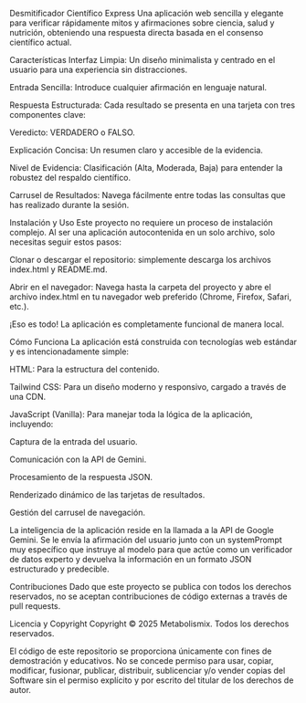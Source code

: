 Desmitificador Científico Express
Una aplicación web sencilla y elegante para verificar rápidamente mitos y afirmaciones sobre ciencia, salud y nutrición, obteniendo una respuesta directa basada en el consenso científico actual.

Características
Interfaz Limpia: Un diseño minimalista y centrado en el usuario para una experiencia sin distracciones.

Entrada Sencilla: Introduce cualquier afirmación en lenguaje natural.

Respuesta Estructurada: Cada resultado se presenta en una tarjeta con tres componentes clave:

Veredicto: VERDADERO o FALSO.

Explicación Concisa: Un resumen claro y accesible de la evidencia.

Nivel de Evidencia: Clasificación (Alta, Moderada, Baja) para entender la robustez del respaldo científico.

Carrusel de Resultados: Navega fácilmente entre todas las consultas que has realizado durante la sesión.

Instalación y Uso
Este proyecto no requiere un proceso de instalación complejo. Al ser una aplicación autocontenida en un solo archivo, solo necesitas seguir estos pasos:

Clonar o descargar el repositorio:
simplemente descarga los archivos index.html y README.md.

Abrir en el navegador:
Navega hasta la carpeta del proyecto y abre el archivo index.html en tu navegador web preferido (Chrome, Firefox, Safari, etc.).

¡Eso es todo! La aplicación es completamente funcional de manera local.

Cómo Funciona
La aplicación está construida con tecnologías web estándar y es intencionadamente simple:

HTML: Para la estructura del contenido.

Tailwind CSS: Para un diseño moderno y responsivo, cargado a través de una CDN.

JavaScript (Vanilla): Para manejar toda la lógica de la aplicación, incluyendo:

Captura de la entrada del usuario.

Comunicación con la API de Gemini.

Procesamiento de la respuesta JSON.

Renderizado dinámico de las tarjetas de resultados.

Gestión del carrusel de navegación.

La inteligencia de la aplicación reside en la llamada a la API de Google Gemini. Se le envía la afirmación del usuario junto con un systemPrompt muy específico que instruye al modelo para que actúe como un verificador de datos experto y devuelva la información en un formato JSON estructurado y predecible.

Contribuciones
Dado que este proyecto se publica con todos los derechos reservados, no se aceptan contribuciones de código externas a través de pull requests.

Licencia y Copyright
Copyright © 2025 Metabolismix. Todos los derechos reservados.


El código de este repositorio se proporciona únicamente con fines de demostración y educativos. No se concede permiso para usar, copiar, modificar, fusionar, publicar, distribuir, sublicenciar y/o vender copias del Software sin el permiso explícito y por escrito del titular de los derechos de autor.

